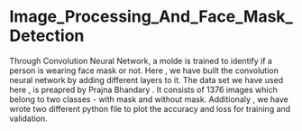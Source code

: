 # Image_Processing_And_Face_Mask_Detection
Through Convolution Neural Network, a molde is trained to identify if a person is wearing face mask or not. Here , we have built the convolution neural network by adding different layers to it.
The data set we have used here , is preapred by Prajna Bhandary . It consists of 1376 images which belong to two classes - with mask and without mask. 
Additionaly , we have wrote two different python file to plot the accuracy and loss for training and validation.
